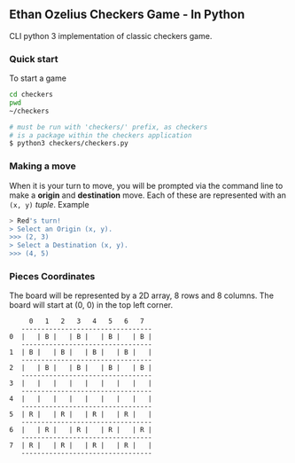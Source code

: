## Ethan Ozelius Checkers Game - In Python
CLI python 3 implementation of classic checkers game.

### Quick start
To start a game
```bash
cd checkers
pwd
~/checkers

# must be run with 'checkers/' prefix, as checkers
# is a package within the checkers application
$ python3 checkers/checkers.py
```

### Making a move
When it is your turn to move, you will be prompted via the command line to make a **origin** and **destination** move.  Each of these are represented with an `(x, y)` *tuple*.  Example
```bash
> Red's turn!
> Select an Origin (x, y).
>>> (2, 3)
> Select a Destination (x, y).
>>> (4, 5)
```

### Pieces Coordinates
The board will be represented by a 2D array, 8 rows and 8 columns.  The board will start at (0, 0) in the top left corner.

```
     0   1   2   3   4   5   6   7   
   ---------------------------------
0  |   | B |   | B |   | B |   | B | 
   ---------------------------------
1  | B |   | B |   | B |   | B |   | 
   ---------------------------------
2  |   | B |   | B |   | B |   | B | 
   ---------------------------------
3  |   |   |   |   |   |   |   |   | 
   ---------------------------------
4  |   |   |   |   |   |   |   |   | 
   ---------------------------------
5  | R |   | R |   | R |   | R |   | 
   ---------------------------------
6  |   | R |   | R |   | R |   | R | 
   ---------------------------------
7  | R |   | R |   | R |   | R |   | 
   ---------------------------------
```